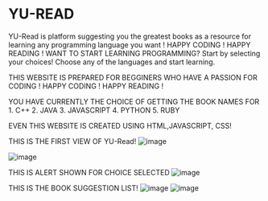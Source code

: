 # YU-READ
YU-Read is platform suggesting you the greatest books as a resource for learning any programming language you want ! HAPPY CODING ! HAPPY READING !
WANT TO START LEARNING PROGRAMMING?
Start by selecting your choices!
Choose any of the languages and start learning.


THIS WEBSITE IS PREPARED FOR BEGGINERS WHO HAVE A PASSION FOR CODING !
              HAPPY CODING ! HAPPY READING !
 
YOU HAVE CURRENTLY THE CHOICE OF GETTING THE BOOK NAMES FOR 1. C++ 
                                                            2. JAVA
                                                            3. JAVASCRIPT
                                                            4. PYTHON 
                                                            5. RUBY
                                                            
EVEN THIS WEBSITE IS CREATED USING HTML,JAVASCRIPT, CSS!




THIS IS THE FIRST VIEW OF YU-Read!
![image](https://github.com/cosmicity-kepleria/YU-READ/blob/master/G.JPG)

![image](https://github.com/cosmicity-kepleria/YU-READ/blob/master/G2.JPG)

THIS IS ALERT SHOWN FOR CHOICE SELECTED
![image](https://github.com/cosmicity-kepleria/YU-READ/blob/master/G3.JPG)

THIS IS THE BOOK SUGGESTION LIST!
![image](https://github.com/cosmicity-kepleria/YU-READ/blob/master/G4.JPG)
![image](https://github.com/cosmicity-kepleria/YU-READ/blob/master/G5.JPG)
